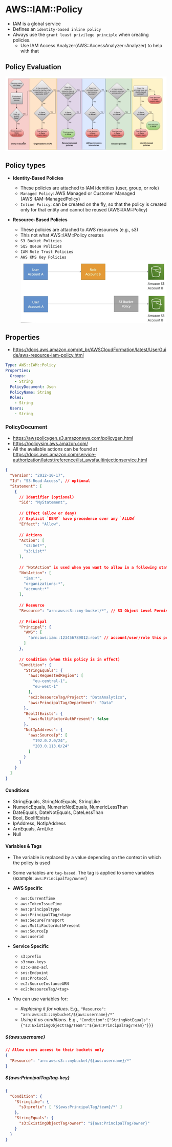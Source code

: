 # AWS::IAM::Policy

- IAM is a global service
- Defines an `identity-based inline policy`
- Always use the `grant least privilege principle` when creating policies.
  - Use IAM Access Analyzer(AWS::AccessAnalyzer::Analyzer) to help with that

## Policy Evaluation

![Policy Evaluation Logic](.images/iam-policy-evalation-logic.png)

## Policy types

- **Identity-Based Policies**
  - These policies are attached to IAM identities (user, group, or role)
  - `Managed Policy`: AWS Managed or Customer Managed (AWS::IAM::ManagedPolicy)
  - `Inline Policy`: can be created on the fly, so that the policy is created only for that entity and cannot be reused (AWS::IAM::Policy)

- **Resource-Based Policies**
  - These policies are attached to AWS resources (e.g., s3)
  - This not what AWS::IAM::Policy creates
  - `S3 Bucket Policies`
  - `SQS Queue Policies`
  - `IAM Role Trust Policies`
  - `AWS KMS Key Policies`
  ![Resource-based Policy](.images/resource-based-policy.png)

## Properties

- <https://docs.aws.amazon.com/pt_br/AWSCloudFormation/latest/UserGuide/aws-resource-iam-policy.html>

```yaml
Type: AWS::IAM::Policy
Properties:
  Groups:
    - String
  PolicyDocument: Json
  PolicyName: String
  Roles:
    - String
  Users:
    - String
```

### PolicyDocument

- <https://awspolicygen.s3.amazonaws.com/policygen.html>
- <https://policysim.aws.amazon.com/>
- All the available actions can be found at <https://docs.aws.amazon.com/service-authorization/latest/reference/list_awsfaultinjectionservice.html>

```json
{
  "Version": "2012-10-17",
  "Id": "S3-Read-Access", // optional
  "Statement": [
    {
      // Identifier (optional)
      "Sid": "MyStatement",

      // Effect (allow or deny)
      // Explicit `DENY` have precedence over any `ALLOW`
      "Effect": "Allow",

      // Actions
      "Action": [
        "s3:Get*",
        "s3:List*"
      ],

      // "NotAction" is used when you want to allow in a following statement for certain actions. If we used "Deny Action" it would take precedent over any other statement
      "NotAction": [
        "iam:*",
        "organizations:*",
        "account:*"
      ],

      // Resource
      "Resource": "arn:aws:s3:::my-bucket/*", // S3 Object Level Permission (all files)

      // Principal
      "Principal": {
        "AWS": [
          "arn:aws:iam::123456789012:root" // account/user/role this policies applies to
        ]
      },

      // Condition (when this policy is in effect)
      "Condition": {
        "StringEquals": {
          "aws:RequestedRegion": [
            "eu-central-1",
            "eu-west-1"
          ],
          "ec2:ResourceTag/Project": "DataAnalytics",
          "aws:PrincipalTag/Department": "Data"
        },
        "BoolIfExists": {
          "aws:MultiFactorAuthPresent": false
        },
        "NotIpAddress": {
          "aws:SourceIp": [
            "192.0.2.0/24",
            "203.0.113.0/24"
          ]
        }
      }
    }
  ]
}

```

#### Conditions

- StringEquals, StringNotEquals, StringLike
- NumericEquals, NumericNotEquals, NumericLessThan
- DateEquals, DateNotEquals, DateLessThan
- Bool, BoolIfExists
- IpAddress, NotIpAddress
- ArnEquals, ArnLike
- Null

#### Variables & Tags

- The variable is replaced by a value depending on the context in which the policy is used
- Some variables are `tag-based`. The tag is applied to some variables (example: `aws:PrincipalTag/owner`)

- **AWS Specific**
  - `aws:CurrentTime`
  - `aws:TokenIssueTime`
  - `aws:principaltype`
  - `aws:PrincipalTag/<tag>`
  - `aws:SecureTransport`
  - `aws:MultiFactorAuthPresent`
  - `aws:SourceIp`
  - `aws:userid`

- **Service Specific**
  - `s3:prefix`
  - `s3:max-keys`
  - `s3:x-amz-acl`
  - `sns:Endpoint`
  - `sns:Protocol`
  - `ec2:SourceInstanceARN`
  - `ec2:ResourceTag/<tag>`

- You can use variables for:
  - _Replacing it for values_. E.g., `"Resource": "arn:aws:s3:::mybucket/${aws:username}/*"`
  - _Using it as conditions_. E.g., `"Condition":{"StringNotEquals":{"s3:ExistingObjectTag/Team":"${aws:PrincipalTag/Team}"}}}`

##### ${aws:username}

```json
// Allow users access to their buckets only
{
  "Resource": "arn:aws:s3:::mybucket/${aws:username}/*"
}
```

##### ${aws:PrincipalTag/tag-key}

```json
{
  "Condition": {
    "StringLike": {
      "s3:prefix": [ "${aws:PrincipalTag/team}/*" ]
    },
    "StringEquals": {
      "s3:ExistingObjectTag/owner": "${aws:PrincipalTag/owner}"
    }
  }
}
```

